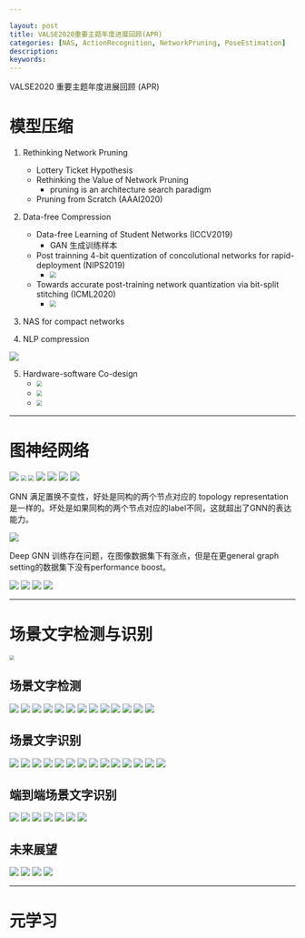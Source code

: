 ```yaml
---

layout: post
title: VALSE2020重要主题年度进展回顾(APR)
categories: [NAS, ActionRecognition, NetworkPruning, PoseEstimation]
description: 
keywords: 
---
```


VALSE2020 重要主题年度进展回顾 (APR)

# 模型压缩

1. Rethinking Network Pruning
   - Lottery Ticket Hypothesis
   - Rethinking the Value of Network Pruning
     - pruning is an architecture search paradigm
   - Pruning from Scratch (AAAI2020)
2. Data-free Compression
   - Data-free Learning of Student Networks (ICCV2019)
     - GAN 生成训练样本
   - Post trainning 4-bit quentization of concolutional networks for rapid-deployment (NIPS2019)
     - <img src="/images/VALSE/2020/1.png" style="zoom: 67%;" />
   - Towards accurate post-training network quantization via bit-split stitching (ICML2020)
     - <img src="/images/VALSE/2020/2.png" style="zoom: 67%;" />
3. NAS for compact networks

4. NLP compression

<img src="/images/VALSE/2020/3.png" style="zoom: 100%;" />

5. Hardware-software Co-design
   - <img src="/images/VALSE/2020/4.png" style="zoom: 60%;" />
   - <img src="/images/VALSE/2020/5.png" style="zoom: 60%;" />
   - <img src="/images/VALSE/2020/6.png" style="zoom: 60%;" />

---

# 图神经网络

<img src="/images/VALSE/2020/18.png"  />

<img src="/images/VALSE/2020/7.png" style="zoom: 60%;" />

<img src="/images/VALSE/2020/8.png" style="zoom: 60%;" />

<img src="/images/VALSE/2020/9.png"  />

<img src="/images/VALSE/2020/10.png"  />

<img src="/images/VALSE/2020/11.png"  />

<img src="/images/VALSE/2020/12.png"  />

GNN 满足置换不变性，好处是同构的两个节点对应的 topology representation 是一样的。坏处是如果同构的两个节点对应的label不同，这就超出了GNN的表达能力。

<img src="/images/VALSE/2020/13.png"  />

Deep GNN 训练存在问题，在图像数据集下有涨点，但是在更general graph setting的数据集下没有performance boost。

<img src="/images/VALSE/2020/14.png"  />

<img src="/images/VALSE/2020/15.png"  />

<img src="/images/VALSE/2020/16.png"  />

<img src="/images/VALSE/2020/17.png"  />

---

# 场景文字检测与识别

<img src="/images/VALSE/2020/19.png" style="zoom:50%;" />

## 场景文字检测

<img src="/images/VALSE/2020/20.png"  />

<img src="/images/VALSE/2020/21.png"  />

<img src="/images/VALSE/2020/22.png"  />

<img src="/images/VALSE/2020/23.png"  />

<img src="/images/VALSE/2020/24.png"  />

<img src="/images/VALSE/2020/25.png"  />

<img src="/images/VALSE/2020/26.png"  />

<img src="/images/VALSE/2020/27.png"  />

<img src="/images/VALSE/2020/28.png"  />

<img src="/images/VALSE/2020/29.png"  />

<img src="/images/VALSE/2020/30.png"  />

<img src="/images/VALSE/2020/31.png"  />

<img src="/images/VALSE/2020/32.png"  />

## 场景文字识别

<img src="/images/VALSE/2020/33.png"  />

<img src="/images/VALSE/2020/34.png"  />

<img src="/images/VALSE/2020/35.png"  />

<img src="/images/VALSE/2020/36.png"  />

<img src="/images/VALSE/2020/37.png"  />

<img src="/images/VALSE/2020/38.png"  />

<img src="/images/VALSE/2020/39.png"  />

<img src="/images/VALSE/2020/40.png"  />

<img src="/images/VALSE/2020/41.png"  />

<img src="/images/VALSE/2020/42.png"  />

<img src="/images/VALSE/2020/43.png"  />

<img src="/images/VALSE/2020/44.png"  />

<img src="/images/VALSE/2020/45.png"  />

<img src="/images/VALSE/2020/46.png"  />

## 端到端场景文字识别

<img src="/images/VALSE/2020/47.png"  />

<img src="/images/VALSE/2020/48.png"  />

<img src="/images/VALSE/2020/49.png"  />

<img src="/images/VALSE/2020/50.png"  />

<img src="/images/VALSE/2020/51.png"  />

<img src="/images/VALSE/2020/52.png"  />

<img src="/images/VALSE/2020/53.png"  />

## 未来展望

<img src="/images/VALSE/2020/54.png"  />

<img src="/images/VALSE/2020/55.png"  />

<img src="/images/VALSE/2020/56.png"  />

<img src="/images/VALSE/2020/57.png"  />

---

# 元学习


